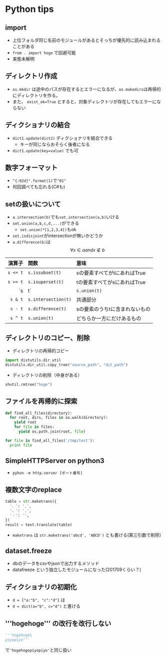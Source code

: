# Python tips

## import

* 上位フォルダ同じ名前のモジュールがあるとそっちが優先的に読み込まれることがある
* `from . import hoge` で回避可能
* 実態未解明

## ディレクトリ作成

* `os.mkdir` は途中のパスが存在するとエラーになるが、`os.makedirs`は再帰的にディレクトリを作る。
* また、 `exist_ok=True` とすると、対象ディレクトリが存在してもエラーにならない

## ディクショナリの結合

* `dict1.update(dict2)` ディクショナリを結合できる
  * キーが同じならおそらく後者になる
* `dict1.update(key=value)` でも可

## 数字フォーマット

* `"{:02d}".format(1)`で`"01"`
* 何回調べても忘れる(C#も)

## setの扱いについて

* `a.intersection(b)`でも`set.intersection(a,b)`いける
* `set.union(a,b,c,d,...)`ができる
  * `set.union(*[1,2,3,4])`もok
* `set.isdisjoint`がintersectionが無いかどうか
* `a.difference(b)`は $$\forall x \in a and x \not\in b$$

|演算子|関数|意味|
|--:|:--|:--|
|`s <= t`|`s.issubset(t)`|sの要素すべてがtにあればTrue|
|`s >= t`|`s.isuperset(t)`|tの要素すべてがsにあればTrue||
|`s | t`|`s.union(t)`|和集合|
|`s & t`|`s.intersection(t)`|共通部分|
|`s - t`|`s.difference(t)`|sの要素のうちtに含まれないもの|
|`s ^ t`|`s.union(t)`|どちらか一方にだけあるもの|

## ディレクトリのコピー、削除

* ディレクトリの再帰的コピー

```python
import distutils.dir_util
distutils.dir_util.copy_tree("source_path", "dit_path")
```

* ディレクトリの削除（中身がある）

```python
shutil.rmtree("hoge")
```

## ファイルを再帰的に探索

```python
def find_all_files(directory):
  for root, dirs, files in os.walk(directory):
    yield root
    for file in files:
      yield os.path.join(root, file)

for file in find_all_files('/tmp/test'):
  print file
```

## SimpleHTTPServer on python3

* `pyhon -m http.server [ポート番号]`

## 複数文字のreplace

```python
table = str.maketrans({
  '、': ',',
  '。': '.',
  '・': '',
})
result = text.translate(table)
```

* `maketrans` は `str.maketrans('abcd', 'ABCD')` とも書ける(第三引数で削除)

## dataset.freeze

* dbのデータをcsvやjsonで出力するメソッド
* datafreeze という独立したモジュールになった(201709くらい？)

## ディクショナリの初期化

* `d = {"a:"b", "c":"d"}` は
* `d = dict(a="b", c="d")` と書ける

## '''hogehoge''' の改行を改行しない

```python
'''hogehoge\
piyopiyo'''
```

で`'hogehogepiyopiyo'`と同じ扱い
